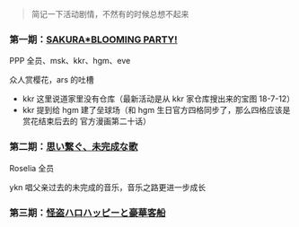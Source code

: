 > 简记一下活动剧情，不然有的时候总想不起来

### 第一期：[SAKURA*BLOOMING PARTY!](https://www.bilibili.com/video/av25589114/ "花咲川一年级生赏花")

PPP 全员、msk、kkr、hgm、eve

众人赏樱花，ars 的吐槽

- kkr 这里说道家里没有仓库（最新活动是从 kkr 家仓库搜出来的宝图 18-7-12）
- kkr 提到给 hgm 建了垒球场（和 hgm 生日官方四格同步了，那么四格应该是赏花结束后去的 官方漫画第二十话）

### 第二期：[思い繋ぐ、未完成な歌](https://www.bilibili.com/video/av25592415/ "Roselia 箱活")

Roselia 全员

ykn 唱父亲过去的未完成的音乐，音乐之路更进一步成长

### 第三期：[怪盗ハロハッピーと豪華客船](https://www.bilibili.com/video/av25745608/ "Hello Happy World! 箱活")
